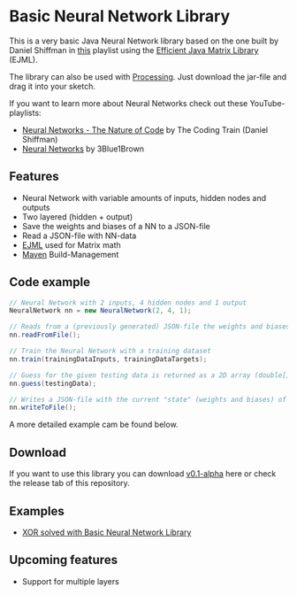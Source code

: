 # Basic Neural Network Library

This is a very basic Java Neural Network library based on the one built by Daniel Shiffman in [this](https://www.youtube.com/watch?v=XJ7HLz9VYz0&list=PLRqwX-V7Uu6aCibgK1PTWWu9by6XFdCfh) playlist using the [Efficient Java Matrix Library](https://www.ejml.org) (EJML).

The library can also be used with [Processing](https://processing.org). Just download the jar-file and drag it into your sketch.

If you want to learn more about Neural Networks check out these YouTube-playlists:
- [Neural Networks - The Nature of Code](https://www.youtube.com/watch?v=XJ7HLz9VYz0&list=PLRqwX-V7Uu6aCibgK1PTWWu9by6XFdCfh) by The Coding Train (Daniel Shiffman)
- [Neural Networks](https://www.youtube.com/watch?v=aircAruvnKk&list=PLZHQObOWTQDNU6R1_67000Dx_ZCJB-3pi) by 3Blue1Brown
 
## Features

- Neural Network with variable amounts of inputs, hidden nodes and outputs
- Two layered (hidden + output)
- Save the weights and biases of a NN to a JSON-file
- Read a JSON-file with NN-data
- [EJML](https://www.ejml.org) used for Matrix math
- [Maven](https://maven.apache.org) Build-Management

## Code example

```java
// Neural Network with 2 inputs, 4 hidden nodes and 1 output
NeuralNetwork nn = new NeuralNetwork(2, 4, 1);

// Reads from a (previously generated) JSON-file the weights and biases of the NN
nn.readFromFile();

// Train the Neural Network with a training dataset
nn.train(trainingDataInputs, trainingDataTargets);

// Guess for the given testing data is returned as a 2D array (double[][])
nn.guess(testingData);

// Writes a JSON-file with the current "state" (weights and biases) of the NN
nn.writeToFile();
```
A more detailed example cam be found below.

## Download

If you want to use this library you can download [v0.1-alpha](https://github.com/kim-marcel/basic_neural_network/releases/download/v0.1-alpha/basic_neural_network-v0.1-alpha.jar) here or check the release tab of this repository.

## Examples

- [XOR solved with Basic Neural Network Library](https://github.com/kim-marcel/xor_with_nn)

## Upcoming features

- Support for multiple layers
